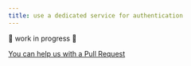 ```yaml
---
title: use a dedicated service for authentication
---
```


🚧 work in progress 🚧

[You can help us with a Pull Request](https://github.com/marmicode/rest-api-checklist/edit/master/content/authentication/dedicated-service.md)

